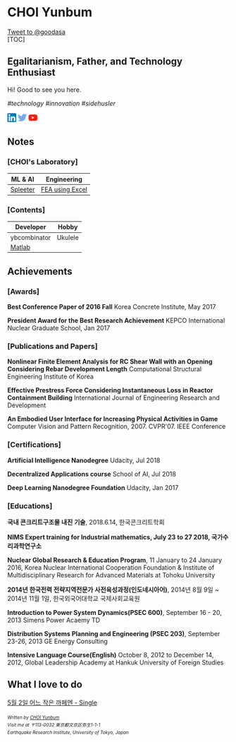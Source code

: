 <script language="javascript" type="text/javascript">
        document.write("<font color='green' size='1'>This document was last modified on " + document.lastModified + "</font>");
</script>
# CHOI Yunbum

<div><a href="https://twitter.com/intent/tweet?screen_name=goodasa&ref_src=twsrc%5Etfw" class="twitter-mention-button" data-show-count="false">Tweet to @goodasa</a><script async src="https://platform.twitter.com/widgets.js" charset="utf-8"></script></div>
[TOC]

## Egalitarianism, Father, and Technology Enthusiast

Hi! Good to see you here.

*#technology #innovation #sidehusler*

<a href="https://www.linkedin.com/in/yunbum-choi-25661a60/" target="_blank"><img src=".\image\linkedin.png" alt="LinkedIn"></a>  <a href=" https://twitter.com/goodasa " target="_blank"><img src=".\image\twitter.png" alt="Twitter"></a> <a href="https://www.youtube.com/channel/UCG7e6TPZ8rVtE7YcxCcW-VA?view_as=subscriber" target="_blank"><img src=".\image\youtube.png" alt="Youtube"></a>  



## Notes

### [CHOI's Laboratory]

| ML & AI                                                      | Engineering                                                  |
| ------------------------------------------------------------ | ------------------------------------------------------------ |
| [Spleeter](https://www.notion.so/goodasa/Spleeter-786c17ef84614a1ebb891dd07970068c) | [FEA using Excel](./contents/(190724)feaExcel/feaExcel.html) |

### [Contents]

| Developer                               | Hobby   |
| --------------------------------------- | ------- |
| ybcombinator                            | Ukulele |
| [Matlab](./contents/matlab/matlab.html) |         |



## Achievements

### [Awards]

**Best Conference Paper of 2016 Fall** Korea Concrete Institute, May 2017

**President Award for the Best Research Achievement** KEPCO International Nuclear Graduate School, Jan 2017



### [Publications and Papers]

**Nonlinear Finite Element Analysis for RC Shear Wall with an Opening Considering Rebar Development Length** Computational Structural Engineering Institute of Korea

**Effective Prestress Force Considering Instantaneous Loss in Reactor Containment Building** International Journal of Engineering Research and Development

**An Embodied User Interface for Increasing Physical Activities in Game** Computer Vision and Pattern Recognition, 2007. CVPR'07. IEEE Conference



### [Certifications]

**Artificial Intelligence Nanodegree** Udacity, Jul 2018

**Decentralized Applications course** School of AI, Jul 2018

**Deep Learning Nanodegree Foundation** Udacity, Jan 2017



### [Educations]

**국내 콘크리트구조물 내진 기술**, 2018.6.14, 한국콘크리트학회

**NIMS Expert training for Industrial mathematics, July 23 to 27 2018, 국가수리과학연구소**

**Nuclear Global Research & Education Program**, 11 January to 24 January 2016, Korea Nuclear International Cooperation Foundation & Institute of Multidisciplinary Research for Advanced Materials at Tohoku University

**2014년 한국전력 전략지역전문가 사전육성과정(인도네시아어)**, 2014년 8월 9일 ~ 2014년 11월 1일, 한국외국어대학교 국제사회교육원

**Introduction to Power System Dynamics(PSEC 600)**, September 16 - 20, 2013 Simens Power Acaemy TD

**Distribution Systems Planning and Engineering (PSEC 203)**, September 23-26, 2013 GE Energy Consulting

**Intensive Language Course(English)** October 8, 2012 to December 14, 2012, Global Leadership Academy at Hankuk University of Foreign Studies



## What I love to do

[5월 2일 어느 작은 까페엔 - Single](https://itunes.apple.com/us/artist//552288415)



<address>
    <font size=1>
        Written by <a href="mailto:yunbum@eri.u-tokyo.ac.jp">CHOI Yunbum</a><br> 
        Visit me at 〒113-0032 東京都文京区弥生1-1-1<br>
        Earthquake Research Institute, University of Tokyo, Japan
    </font>
</address>


